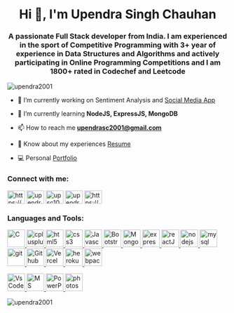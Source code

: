 <h1 align="center">Hi 👋, I'm Upendra Singh Chauhan</h1>
<h3 align="center">A passionate Full Stack developer from India. I am experienced in the sport of Competitive Programming with 3+ year of experience in Data Structures and Algorithms and actively participating in Online Programming Competitions and I am 1800+ rated in Codechef and Leetcode</h3>

<p align="left"> <img src="https://komarev.com/ghpvc/?username=upendra2001&label=Profile%20views&color=0e75b6&style=flat" alt="upendra2001" /> </p>

- 🔭 I’m currently working on Sentiment Analysis and <a href="https://social-media-app-by-upendra.vercel.app/" target="_blank">Social Media App</a>

- 🌱 I’m currently learning **NodeJS, ExpressJS, MongoDB**

- 📫 How to reach me **upendrasc2001@gmail.com**

- 📄 Know about my experiences <a href="https://drive.google.com/file/d/14s_-QHEhy52aEvRNeLO9yvzNFC_3cRtX/view" target="_blank">Resume</a>

- 💻 Personal <a href="https://upendra2001.github.io/Portfolio/" target="blank">Portfolio </a>

<h3 align="left">Connect with me:</h3>
<p align="left">
<a href="https://www.linkedin.com/in/upendrasc2001/" target="blank"><img align="center" src="https://www.vectorlogo.zone/logos/linkedin/linkedin-icon.svg" alt="https://www.linkedin.com/in/upendrasc2001/" height="30" width="40" /></a>
<a href="https://www.codechef.com/users/upendrasc2001" target="blank"><img align="center" src="https://upload.wikimedia.org/wikipedia/en/thumb/7/7b/Codechef%28new%29_logo.svg/1920px-Codechef%28new%29_logo.svg.png" alt="upendrasc2001" height="30" width="40" /></a>
<a href="https://www.leetcode.com/upsc1002" target="blank"><img align="center" src="https://upload.wikimedia.org/wikipedia/commons/1/19/LeetCode_logo_black.png" alt="upsc1002" height="30" width="40" /></a>
<a href="https://auth.geeksforgeeks.org/user/upendrasc2001" target="blank"><img align="center" src="https://upload.wikimedia.org/wikipedia/commons/4/43/GeeksforGeeks.svg" alt="upendrasc2001" height="30" width="40" /></a>
<a href="https://medium.com/@upendrasc2001" target="blank"><img align="center" src="https://upload.wikimedia.org/wikipedia/commons/0/0d/Medium_%28website%29_logo.svg" alt="https://medium.com/@upendrasc2001" height="30" width="40" /></a>
</p>

<h3 align="left">Languages and Tools:</h3>
<p align="left"> 
  <!-- C -->
  <a href="https://www.cprogramming.com/" target="_blank" rel="noreferrer"> 
    <img src="https://upload.wikimedia.org/wikipedia/commons/1/18/C_Programming_Language.svg" alt="C" width="40" height="40"/> </a> 
  <!-- C++ -->
  <a href="https://www.w3schools.com/cpp/" target="_blank" rel="noreferrer"> 
    <img src="https://upload.wikimedia.org/wikipedia/commons/1/18/ISO_C%2B%2B_Logo.svg" alt="cplusplus" width="40" height="40"/> </a> 
  <!-- HTML -->
  <a href="https://www.w3.org/html/" target="_blank" rel="noreferrer"> 
    <img src="https://www.vectorlogo.zone/logos/w3_html5/w3_html5-icon.svg" alt="html5" width="40" height="40"/> </a> 
  <!-- CSS -->
  <a href="https://www.w3schools.com/css/" target="_blank" rel="noreferrer"> 
    <img src="https://www.vectorlogo.zone/logos/w3_css/w3_css-official.svg" alt="css3" width="40" height="40"/> </a> 
  <!-- Javascript -->
  <a href="https://developer.mozilla.org/en-US/docs/Web/JavaScript" target="_blank" rel="noreferrer"> 
    <img src="https://upload.wikimedia.org/wikipedia/commons/b/ba/Javascript_badge.svg" alt="Javascript" width="40" height="40"/> </a> 
  <!-- BootStrap -->
  <a href="https://getbootstrap.com" target="_blank" rel="noreferrer"> 
    <img src="https://www.vectorlogo.zone/logos/getbootstrap/getbootstrap-icon.svg" alt="Bootstrap" width="40" height="40"/> </a> 
  <!-- MongoDB -->
  <a href="https://www.mongodb.com/" target="_blank" rel="noreferrer"> 
    <img src="https://www.vectorlogo.zone/logos/mongodb/mongodb-icon.svg" alt="MongoDB" width="40" height="40"/> </a> 
  <!-- ExpressJS -->
  <a href="https://expressjs.com" target="_blank" rel="noreferrer"> 
  <img src="https://upload.wikimedia.org/wikipedia/commons/6/64/Expressjs.png" alt="expressJS" width="40" height="40"/> </a>
  <!-- ReactJS -->
  <a href="https://reactnative.dev/" target="_blank" rel="noreferrer"> 
    <img src="https://reactnative.dev/img/header_logo.svg" alt="reactJS" width="40" height="40"/> </a> 
  <!-- NodeJS -->
  <a href="https://nodejs.org" target="_blank" rel="noreferrer"> 
    <img src="https://upload.wikimedia.org/wikipedia/commons/d/d9/Node.js_logo.svg" alt="nodejs" width="40" height="40"/> </a> 
  <!-- MySQL -->
  <a href="https://www.mysql.com/" target="_blank" rel="noreferrer"> 
    <img src="https://www.vectorlogo.zone/logos/mysql/mysql-official.svg" alt="mysql" width="40" height="40"/> </a> 
  <!-- Git -->
  <a href="https://git-scm.com/" target="_blank" rel="noreferrer"> 
    <img src="https://www.vectorlogo.zone/logos/git-scm/git-scm-icon.svg" alt="git" width="40" height="40"/> </a> 
  <!-- Github -->
  <a href="https://github.com/" target="_blank" rel="noreferrer"> 
    <img src="https://upload.wikimedia.org/wikipedia/commons/9/91/Octicons-mark-github.svg" alt="Github" width="40" height="40"/> </a> 
  <!-- Vercel -->
  <a href="https://vercel.com/" target="_blank" rel="noreferrer"> 
    <img src="https://logovtor.com/wp-content/uploads/2020/10/vercel-inc-logo-vector.png" alt="Vercel" width="40" height="40"/> </a>     
  <!-- Heroku -->
  <a href="https://heroku.com" target="_blank" rel="noreferrer"> 
    <img src="https://www.vectorlogo.zone/logos/heroku/heroku-icon.svg" alt="heroku" width="40" height="40"/> </a> 
  <!-- Webpack -->
  <a href="https://webpack.js.org" target="_blank" rel="noreferrer"> 
    <img src="https://upload.wikimedia.org/wikipedia/commons/c/c1/Webpack.png" alt="webpack" width="40" height="40"/> </a> </p>
  <!-- VsCode -->
  <a href="https://code.visualstudio.com/" target="_blank" rel="noreferrer"> 
    <img src="https://upload.wikimedia.org/wikipedia/commons/9/9a/Visual_Studio_Code_1.35_icon.svg" alt="VsCode" width="40" height="40"/> </a> 
  <!-- MS word -->
  <a href="https://www.microsoft.com/en-ww/microsoft-365/word?market=af" target="_blank" rel="noreferrer"> 
    <img src="https://upload.wikimedia.org/wikipedia/commons/f/fd/Microsoft_Office_Word_%282019%E2%80%93present%29.svg" alt="MS Word" width="40" height="40"/> </a>
  <!-- MS Powerpoint -->
  <a href="https://www.microsoft.com/en-in/microsoft-365/powerpoint" target="_blank" rel="noreferrer"> 
    <img src="https://upload.wikimedia.org/wikipedia/commons/0/0d/Microsoft_Office_PowerPoint_%282019%E2%80%93present%29.svg" alt="PowerPoint" width="40" height="40"/> </a> 
  <!-- PhotoShop -->
  <a href="https://www.photoshop.com/en" target="_blank" rel="noreferrer"> 
    <img src="https://upload.wikimedia.org/wikipedia/commons/a/af/Adobe_Photoshop_CC_icon.svg" alt="photoshop" width="40" height="40"/> </a> 

<p><img align="center" src="https://github-readme-stats.vercel.app/api/top-langs?username=upendra2001&show_icons=true&locale=en&layout=compact" alt="upendra2001" /></p>
